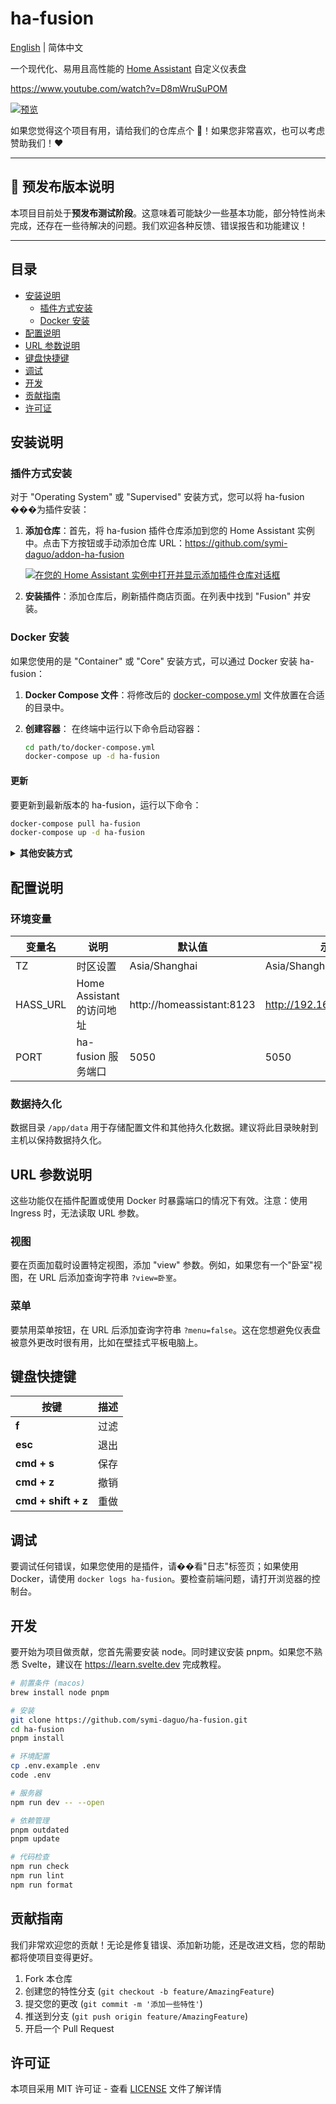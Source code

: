 # ha-fusion

[English](README_EN.md) | 简体中文

一个现代化、易用且高性能的 [Home Assistant](https://www.home-assistant.io/) 自定义仪表盘

<https://www.youtube.com/watch?v=D8mWruSuPOM>

[![预览](/static/preview.png)](https://www.youtube.com/watch?v=D8mWruSuPOM)

如果您觉得这个项目有用，请给我们的仓库点个 🌟！如果您非常喜欢，也可以考虑赞助我们！❤️

---

## 📣 预发布版本说明

本项目目前处于**预发布测试阶段**。这意味着可能缺少一些基本功能，部分特性尚未完成，还存在一些待解决的问题。我们欢迎各种反馈、错误报告和功能建议！

---

## 目录

- [安装说明](#安装说明)
  - [插件方式安装](#插件方式安装)
  - [Docker 安装](#docker-安装)
- [配置说明](#配置说明)
- [URL 参数说明](#url-参数说明)
- [键盘快捷键](#键盘快捷键)
- [调试](#调试)
- [开发](#开发)
- [贡献指南](#贡献指南)
- [许可证](#许可证)

## 安装说明

### 插件方式安装

对于 "Operating System" 或 "Supervised" 安装方式，您可以将 ha-fusion ���为插件安装：

1. **添加仓库**：首先，将 ha-fusion 插件仓库添加到您的 Home Assistant 实例中。点击下方按钮或手动添加仓库 URL：<https://github.com/symi-daguo/addon-ha-fusion>

   [![在您的 Home Assistant 实例中打开并显示添加插件仓库对话框](https://my.home-assistant.io/badges/supervisor_add_addon_repository.svg)](https://my.home-assistant.io/redirect/supervisor_add_addon_repository/?repository_url=https%3A%2F%2Fgithub.com%2Fsymi-daguo%2Faddon-ha-fusion)

2. **安装插件**：添加仓库后，刷新插件商店页面。在列表中找到 "Fusion" 并安装。

### Docker 安装

如果您使用的是 "Container" 或 "Core" 安装方式，可以通过 Docker 安装 ha-fusion：

1. **Docker Compose 文件**：将修改后的 [docker-compose.yml](https://github.com/symi-daguo/ha-fusion/blob/main/docker-compose.yml) 文件放置在合适的目录中。

2. **创建容器**：
   在终端中运行以下命令启动容器：

   ```bash
   cd path/to/docker-compose.yml
   docker-compose up -d ha-fusion
   ```

#### 更新

要更新到最新版本的 ha-fusion，运行以下命令：

```bash
docker-compose pull ha-fusion
docker-compose up -d ha-fusion
```

<details>
<summary>
   <b>其他安装方式</b>
</summary>

如果不使用 docker-compose，更新容器需要额外的步骤。每次更新时，都需要先停止当前容器，删除它，拉取新镜像，然后重新执行 docker run 命令。

```bash
docker run -d \
  --name ha-fusion \
  --network bridge \
  -p 5050:5050 \
  -v /path/to/ha-fusion:/app/data \
  -e TZ=Asia/Shanghai \
  -e HASS_URL=http://homeassistant:8123 \
  --restart always \
  ghcr.io/symi-daguo/ha-fusion
```

#### Kubernetes

如果您想使用 Kubernetes，请参阅 [Chart README.md](https://github.com/symi-daguo/ha-fusion/tree/main/charts/ha-fusion)

</details>

## 配置说明

### 环境变量

| 变量名 | 说明 | 默认值 | 示例 |
|--------|------|--------|-------|
| TZ | 时区设置 | Asia/Shanghai | Asia/Shanghai |
| HASS_URL | Home Assistant 的访问地址 | http://homeassistant:8123 | http://192.168.1.100:8123 |
| PORT | ha-fusion 服务端口 | 5050 | 5050 |

### 数据持久化

数据目录 `/app/data` 用于存储配置文件和其他持久化数据。建议将此目录映射到主机以保持数据持久化。

## URL 参数说明

这些功能仅在插件配置或使用 Docker 时暴露端口的情况下有效。注意：使用 Ingress 时，无法读取 URL 参数。

### 视图

要在页面加载时设置特定视图，添加 "view" 参数。例如，如果您有一个"卧室"视图，在 URL 后添加查询字符串 `?view=卧室`。

### 菜单

要禁用菜单按钮，在 URL 后添加查询字符串 `?menu=false`。这在您想避免仪表盘被意外更改时很有用，比如在壁挂式平板电脑上。

## 键盘快捷键

| 按键                | 描述     |
| ------------------- | -------- |
| **f**               | 过滤     |
| **esc**             | 退出     |
| **cmd + s**         | 保存     |
| **cmd + z**         | 撤销     |
| **cmd + shift + z** | 重做     |

## 调试

要调试任何错误，如果您使用的是插件，请��看"日志"标签页；如果使用 Docker，请使用 `docker logs ha-fusion`。要检查前端问题，请打开浏览器的控制台。

## 开发

要开始为项目做贡献，您首先需要安装 node。同时建议安装 pnpm。如果您不熟悉 Svelte，建议在 <https://learn.svelte.dev> 完成教程。

```bash
# 前置条件 (macos)
brew install node pnpm

# 安装
git clone https://github.com/symi-daguo/ha-fusion.git
cd ha-fusion
pnpm install

# 环境配置
cp .env.example .env
code .env

# 服务器
npm run dev -- --open

# 依赖管理
pnpm outdated
pnpm update

# 代码检查
npm run check
npm run lint
npm run format
```

## 贡献指南

我们非常欢迎您的贡献！无论是修复错误、添加新功能，还是改进文档，您的帮助都将使项目变得更好。

1. Fork 本仓库
2. 创建您的特性分支 (`git checkout -b feature/AmazingFeature`)
3. 提交您的更改 (`git commit -m '添加一些特性'`)
4. 推送到分支 (`git push origin feature/AmazingFeature`)
5. 开启一个 Pull Request

## 许可证

本项目采用 MIT 许可证 - 查看 [LICENSE](LICENSE) 文件了解详情
